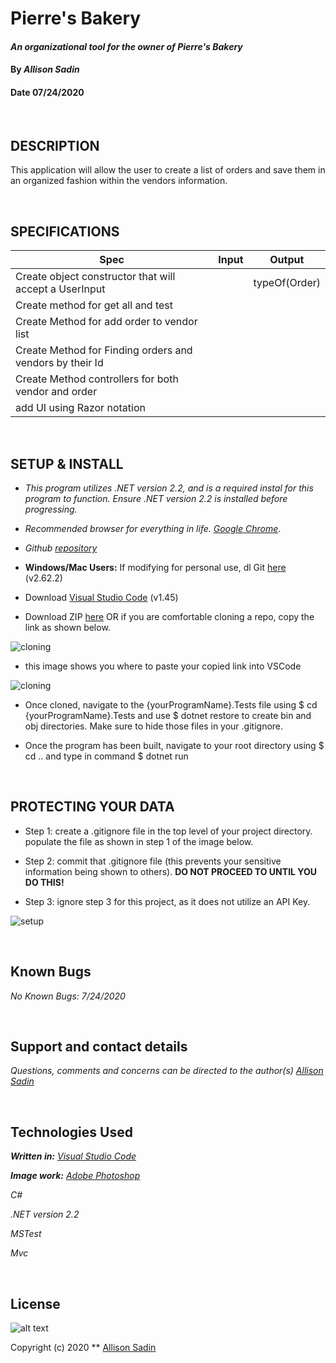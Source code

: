 # Pierre's Bakery

#### _An organizational tool for the owner of Pierre's Bakery_	

#### By _**Allison Sadin**_
#### Date 07/24/2020

<br>

## **DESCRIPTION**

This application will allow the user to create a list of orders and save them in an organized fashion within the vendors information.

<br>

 ## **SPECIFICATIONS**

| Spec 	| Input 	| Output 	|
|-	|-	|-	|
| Create object constructor that will accept a UserInput 	| 	| typeOf(Order) |
| Create method for get all and test 	|  	| 	|
| Create Method for add order to vendor list | 	|  	|
| Create Method for Finding orders and vendors by their Id	| 	| |
| Create Method controllers for both vendor and order 	| 	| 	|
| add UI using Razor notation | 	| 	|




<br>

## **SETUP & INSTALL**

* _This program utilizes .NET version 2.2, and is a required instal for this program to function. Ensure .NET version 2.2 is installed before progressing._

*  _Recommended browser for everything in life. [Google Chrome](https://www.google.com/chrome/)_.

*  _Github [repository](https://github.com/tmemmerson/Baker.Solution.git)_



*  **Windows/Mac Users:** If modifying for personal use, dl Git [here](https://git-scm.com/downloads/) (v2.62.2)

* Download [Visual Studio Code](https://code.visualstudio.com/) (v1.45)

* Download ZIP [here](https://github.com/tmemmerson/Baker.Solution.git) OR if you are comfortable cloning a repo, copy the link as shown below.

![cloning](https://coding-assets.s3-us-west-2.amazonaws.com/img/clone.gif "How to clone repo")

* this image shows you where to paste your copied link into VSCode

![cloning](https://coding-assets.s3-us-west-2.amazonaws.com/img/clone-github2.gif "Cloning from Github within VSCode")

* Once cloned, navigate to the {yourProgramName}.Tests file using $ cd {yourProgramName}.Tests and use $ dotnet restore to create bin and obj directories. Make sure to hide those files in your .gitignore.

* Once the program has been built, navigate to your root directory using $ cd .. and type in command $ dotnet run

<br>

## **PROTECTING YOUR DATA**

* Step 1: create a .gitignore file in the top level of your project directory. populate the file as shown in step 1 of the image below.

* Step 2: commit that .gitignore file (this prevents your sensitive information being shown to others). **DO NOT PROCEED TO UNTIL YOU DO THIS!**

* Step 3: ignore step 3 for this project, as it does not utilize an API Key.

![setup](https://coding-assets.s3-us-west-2.amazonaws.com/img/readme-image.jpg "Set up instructions")


<br>

## **Known Bugs**

 _No Known Bugs: 7/24/2020_

<br>

## **Support and contact details**

_Questions, comments and concerns can be directed to the author(s) [Allison Sadin](aesadin@gmail.com)_

<br>

## **Technologies Used**

_**Written in:** [Visual Studio Code](https://code.visualstudio.com/)_

_**Image work:** [Adobe Photoshop](https://www.adobe.com/products/photoshop.html/)_

_C#_ 

_.NET version 2.2_

_MSTest_

_Mvc_


<br>

## **License**
![alt text][logo]

[logo]: https://img.shields.io/bower/l/bootstrap "MIT License"

Copyright (c) 2020 ** [Allison Sadin](aesadin@gmail.com)